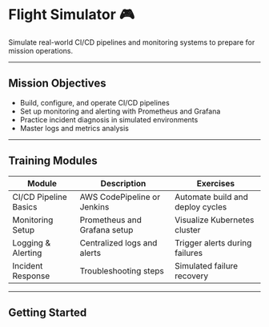 # Flight Simulator 🎮

Simulate real-world CI/CD pipelines and monitoring systems to prepare for mission operations.

---

## Mission Objectives

- Build, configure, and operate CI/CD pipelines  
- Set up monitoring and alerting with Prometheus and Grafana  
- Practice incident diagnosis in simulated environments  
- Master logs and metrics analysis  

---

## Training Modules

| Module                 | Description                     | Exercises                         |
|------------------------|--------------------------------|----------------------------------|
| CI/CD Pipeline Basics  | AWS CodePipeline or Jenkins     | Automate build and deploy cycles  |
| Monitoring Setup       | Prometheus and Grafana setup    | Visualize Kubernetes cluster     |
| Logging & Alerting     | Centralized logs and alerts     | Trigger alerts during failures   |
| Incident Response      | Troubleshooting steps           | Simulated failure recovery       |

---

## Getting Started

